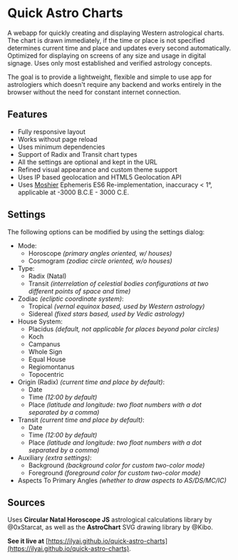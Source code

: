 # Quick Astro Charts

A webapp for quickly creating and displaying Western astrological charts. The chart is drawn immediately, if the time or place is not specified determines current time and place and updates every second automatically. Optimized for displaying on screens of any size and usage in digital signage. Uses only most established and verified astrology concepts.

The goal is to provide a lightweight, flexible and simple to use app for astrologiers which doesn't require any backend and works entirely in the browser without the need for constant internet connection.

## Features

* Fully responsive layout
* Works without page reload
* Uses minimum dependencies
* Support of Radix and Transit chart types
* All the settings are optional and kept in the URL
* Refined visual appearance and custom theme support
* Uses IP based geolocation and HTML5 Geolocation API
* Uses [Moshier](http://www.moshier.net/) Ephemeris ES6 Re-implementation, inaccuracy < 1°, applicable at -3000 B.C.E - 3000 C.E.

## Settings

The following options can be modified by using the settings dialog:
* Mode:
  * Horoscope *(primary angles oriented, w/ houses)*
  * Cosmogram *(zodiac circle oriented, w/o houses)*
* Type:
  * Radix (Natal)
  * Transit *(interrelation of celestial bodies configurations at two different points of space and time)*
* Zodiac *(ecliptic coordinate system)*:
  * Tropical *(vernal equinox based, used by Western astrology)*
  * Sidereal *(fixed stars based, used by Vedic astrology)*
* House System:
  * Placidus *(default, not applicable for places beyond polar circles)*
  * Koch
  * Campanus
  * Whole Sign
  * Equal House
  * Regiomontanus
  * Topocentric
* Origin (Radix) *(current time and place by default)*:
  * Date
  * Time *(12:00 by default)*
  * Place *(latitude and longitude: two float numbers with a dot separated by a comma)*
* Transit *(current time and place by default)*:
  * Date
  * Time *(12:00 by default)*
  * Place *(latitude and longitude: two float numbers with a dot separated by a comma)*
* Auxiliary *(extra settings)*:
  * Background *(background color for custom two-color mode)*
  * Foreground *(foreground color for custom two-color mode)*
* Aspects To Primary Angles *(whether to draw aspects to AS/DS/MC/IC)*

## Sources

Uses **Circular Natal Horoscope JS** astrological calculations library by @0xStarcat, as well as the **AstroChart** SVG drawing library by @Kibo.

**See it live at** [https://ilyai.github.io/quick-astro-charts](https://ilyai.github.io/quick-astro-charts).
